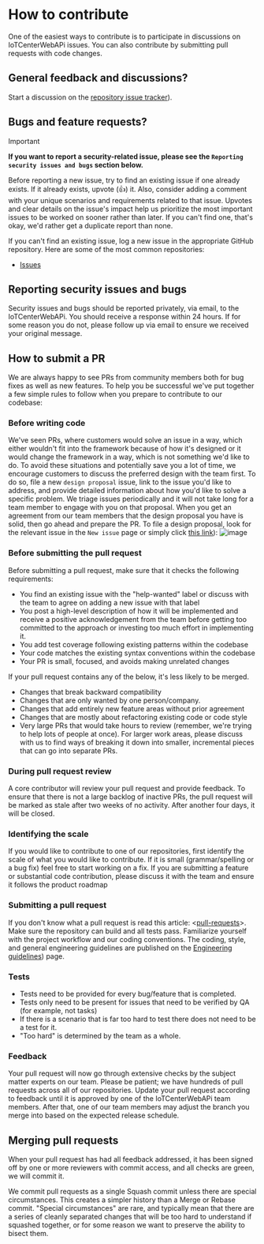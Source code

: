 # How to contribute

One of the easiest ways to contribute is to participate in discussions on IoTCenterWebAPi issues. You can also contribute by submitting pull requests with code changes.

## General feedback and discussions?

Start a discussion on the [repository issue tracker](https://github.com/ganweisoft/IoTCenterWebAPi/issues)).

## Bugs and feature requests?

> [!IMPORTANT]
> **If you want to report a security-related issue, please see the `Reporting security issues and bugs` section below.**

Before reporting a new issue, try to find an existing issue if one already exists. If it already exists, upvote (👍) it. Also, consider adding a comment with your unique scenarios and requirements related to that issue.  Upvotes and clear details on the issue's impact help us prioritize the most important issues to be worked on sooner rather than later. If you can't find one, that's okay, we'd rather get a duplicate report than none.

If you can't find an existing issue, log a new issue in the appropriate GitHub repository. Here are some of the most common repositories:

* [Issues](https://github.com/ganweisoft/IoTCenterWebAPi/issues)

## Reporting security issues and bugs

Security issues and bugs should be reported privately, via email, to the IoTCenterWebAPi. You should receive a response within 24 hours. If for some reason you do not, please follow up via email to ensure we received your original message. 

## How to submit a PR

We are always happy to see PRs from community members both for bug fixes as well as new features.
To help you be successful we've put together a few simple rules to follow when you prepare to contribute to our codebase:

### Before writing code

  We've seen PRs, where customers would solve an issue in a way, which either wouldn't fit into the framework because of how it's designed or it would change the framework in a way, which is not something we'd like to do. To avoid these situations and potentially save you a lot of time, we encourage customers to discuss the preferred design with the team first. To do so, file a new `design proposal` issue, link to the issue you'd like to address, and provide detailed information about how you'd like to solve a specific problem. We triage issues periodically and it will not take long for a team member to engage with you on that proposal.
  When you get an agreement from our team members that the design proposal you have is solid, then go ahead and prepare the PR.
  To file a design proposal, look for the relevant issue in the `New issue` page or simply click [this link](https://github.com/ganweisoft/IoTCenterWebAPi/issues)):
  ![image](https://user-images.githubusercontent.com/34246760/107969904-41b9ae80-6f65-11eb-8b84-d15e7d94753b.png)

### Before submitting the pull request

Before submitting a pull request, make sure that it checks the following requirements:

* You find an existing issue with the "help-wanted" label or discuss with the team to agree on adding a new issue with that label
* You post a high-level description of how it will be implemented and receive a positive acknowledgement from the team before getting too committed to the approach or investing too much effort in implementing it.
* You add test coverage following existing patterns within the codebase
* Your code matches the existing syntax conventions within the codebase
* Your PR is small, focused, and avoids making unrelated changes

If your pull request contains any of the below, it's less likely to be merged.

* Changes that break backward compatibility
* Changes that are only wanted by one person/company.
* Changes that add entirely new feature areas without prior agreement
* Changes that are mostly about refactoring existing code or code style
* Very large PRs that would take hours to review (remember, we're trying to help lots of people at once). For larger work areas, please discuss with us to find ways of breaking it down into smaller, incremental pieces that can go into separate PRs.

### During pull request review

A core contributor will review your pull request and provide feedback. To ensure that there is not a large backlog of inactive PRs, the pull request will be marked as stale after two weeks of no activity. After another four days, it will be closed.

### Identifying the scale

If you would like to contribute to one of our repositories, first identify the scale of what you would like to contribute. If it is small (grammar/spelling or a bug fix) feel free to start working on a fix. If you are submitting a feature or substantial code contribution, please discuss it with the team and ensure it follows the product roadmap

### Submitting a pull request

If you don't know what a pull request is read this article: <[pull-requests](https://docs.github.com/en/pull-requests/collaborating-with-pull-requests/proposing-changes-to-your-work-with-pull-requests/about-pull-requests)>. Make sure the repository can build and all tests pass. Familiarize yourself with the project workflow and our coding conventions. The coding, style, and general engineering guidelines are published on the [Engineering guidelines](https://github.com/ganweisoft/IoTCenterWebAPi/wiki/Engineering%E2%80%90guidelines)) page.

### Tests

* Tests need to be provided for every bug/feature that is completed.
* Tests only need to be present for issues that need to be verified by QA (for example, not tasks)
* If there is a scenario that is far too hard to test there does not need to be a test for it.
* "Too hard" is determined by the team as a whole.

### Feedback

Your pull request will now go through extensive checks by the subject matter experts on our team. Please be patient; we have hundreds of pull requests across all of our repositories. Update your pull request according to feedback until it is approved by one of the IoTCenterWebAPi team members. After that, one of our team members may adjust the branch you merge into based on the expected release schedule.

## Merging pull requests

When your pull request has had all feedback addressed, it has been signed off by one or more reviewers with commit access, and all checks are green, we will commit it.

We commit pull requests as a single Squash commit unless there are special circumstances. This creates a simpler history than a Merge or Rebase commit. "Special circumstances" are rare, and typically mean that there are a series of cleanly separated changes that will be too hard to understand if squashed together, or for some reason we want to preserve the ability to bisect them.
